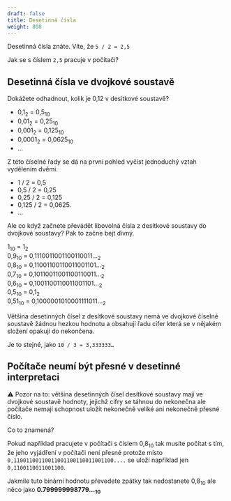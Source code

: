 ```yaml
---
draft: false
title: Desetinná čísla
weight: 808
---
```


Desetinná čísla znáte. Víte, že `5 / 2 = 2,5`

Jak se s číslem `2,5` pracuje v počítači?

## Desetinná čísla ve dvojkové soustavě

Dokážete odhadnout, kolik je 0,12 v desítkové soustavě?

- 0,1<sub>2</sub> = 0,5<sub>10</sub>
- 0,01<sub>2</sub> = 0,25<sub>10</sub>
- 0,001<sub>2</sub> = 0,125<sub>10</sub>
- 0,0001<sub>2</sub> = 0,0625<sub>10</sub>
- …

Z této číselné řady se dá na první pohled vyčíst jednoduchý vztah vydělením dvěmi.

- 1 / 2 = 0,5
- 0,5 / 2 = 0,25
- 0,25 / 2 = 0,125
- 0,125 / 2 = 0,0625.
- …

Ale co když začnete převádět libovolná čísla z desítkové soustavy do dvojkové soustavy? Pak to začne bejt divný.

1<sub>10</sub> = 1<sub>2</sub>  
0,9<sub>10</sub> = 0,1110011001100110011…<sub>2</sub>  
0,8<sub>10</sub> = 0,11001100110011001101…<sub>2</sub>  
0,7<sub>10</sub> = 0,10110011001100110011…<sub>2</sub>  
0,6<sub>10</sub> = 0,1001100110011001101…<sub>2</sub>  
0,5<sub>10</sub> = 0,1<sub>2</sub>  
0,51<sub>10</sub> = 0,1000001010001111011…<sub>2</sub>  

Většina desetinných čísel z desítkové soustavy nemá ve dvojkové číselné soustavě žádnou hezkou hodnotu a obsahují řadu cifer která se v nějakém složení opakují do nekončena.

Je to stejné, jako `10 / 3 = 3,333333…`

## Počítače neumí být přesné v desetinné interpretaci

⚠️ Pozor na to: většina desetinných čísel desítkové soustavy mají ve dvojkové soustavě hodnoty, jejichž cifry se táhnou do nekonečna ale počítače nemají schopnost uložit nekonečně veliké ani nekonečně přesné číslo.

Co to znamená?

Pokud například pracujete v počítači s číslem 0,8<sub>10</sub> tak musíte počítat s tím, že jeho vyjádření v počítači není přesné protože místo `0,11001100110011001100110011001100....` se uloží například jen `0,1100110011001100`.

Jakmile tuto binární hodnotu převedete zpátky tak nedostanete 0,8<sub>10</sub> ale něco jako **0.799999998779…<sub>10</sub>**